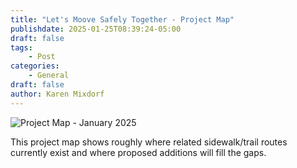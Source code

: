 ```yaml
---
title: "Let's Moove Safely Together - Project Map"
publishdate: 2025-01-25T08:39:24-05:00
draft: false
tags:
    - Post
categories:
    - General
draft: false
author: Karen Mixdorf
---
```


![Project Map - January 2025](images/Map.PNG)  

This project map shows roughly where related sidewalk/trail routes currently exist and where proposed additions will fill the gaps.
